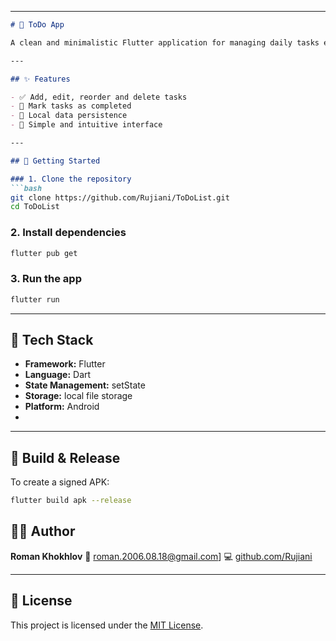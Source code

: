 
---

````markdown
# 📝 ToDo App

A clean and minimalistic Flutter application for managing daily tasks efficiently.

---

## ✨ Features

- ✅ Add, edit, reorder and delete tasks  
- 📅 Mark tasks as completed  
- 💾 Local data persistence  
- 🧭 Simple and intuitive interface  

---

## 🚀 Getting Started

### 1. Clone the repository
```bash
git clone https://github.com/Rujiani/ToDoList.git
cd ToDoList
````

### 2. Install dependencies

```bash
flutter pub get
```

### 3. Run the app

```bash
flutter run
```

---

## 🧰 Tech Stack

* **Framework:** Flutter
* **Language:** Dart
* **State Management:** setState
* **Storage:** local file storage
* **Platform:** Android
* 
---

## 🔐 Build & Release

To create a signed APK:

```bash
flutter build apk --release
```

## 🧑‍💻 Author

**Roman Khokhlov**
📧 [roman.2006.08.18@gmail.com](mailto:roman.2006.08.18@gmail.com)]
💻 [github.com/Rujiani](https://github.com/Rujiani)

---

## 📜 License

This project is licensed under the [MIT License](LICENSE).
